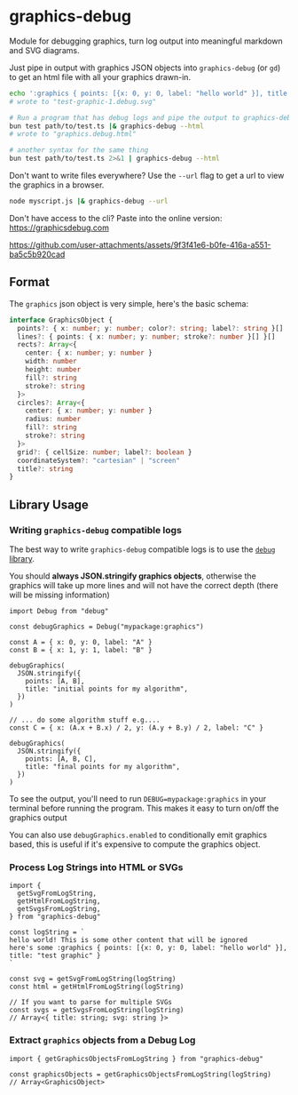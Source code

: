# graphics-debug

Module for debugging graphics, turn log output into meaningful markdown and SVG diagrams.

Just pipe in output with graphics JSON objects into `graphics-debug` (or `gd`) to get an html file
with all your graphics drawn-in.

```bash
echo ':graphics { points: [{x: 0, y: 0, label: "hello world" }], title: "test graphic" } }' | graphics-debug
# wrote to "test-graphic-1.debug.svg"
```

```bash
# Run a program that has debug logs and pipe the output to graphics-debug
bun test path/to/test.ts |& graphics-debug --html
# wrote to "graphics.debug.html"

# another syntax for the same thing
bun test path/to/test.ts 2>&1 | graphics-debug --html
```

Don't want to write files everywhere? Use the `--url` flag to get a url to view
the graphics in a browser.

```bash
node myscript.js |& graphics-debug --url
```

Don't have access to the cli? Paste into the online version: https://graphicsdebug.com

https://github.com/user-attachments/assets/9f3f41e6-b0fe-416a-a551-ba5c5b920cad


## Format

The `graphics` json object is very simple, here's the basic schema:

```typescript
interface GraphicsObject {
  points?: { x: number; y: number; color?: string; label?: string }[]
  lines?: { points: { x: number; y: number; stroke?: number }[] }[]
  rects?: Array<{
    center: { x: number; y: number }
    width: number
    height: number
    fill?: string
    stroke?: string
  }>
  circles?: Array<{
    center: { x: number; y: number }
    radius: number
    fill?: string
    stroke?: string
  }>
  grid?: { cellSize: number; label?: boolean }
  coordinateSystem?: "cartesian" | "screen"
  title?: string
}
```

## Library Usage

### Writing `graphics-debug` compatible logs

The best way to write `graphics-debug` compatible logs is to use the [`debug` library](https://www.npmjs.com/package/debug).

You should **always JSON.stringify graphics objects**, otherwise the graphics
will take up more lines and will not have the correct depth (there will be
missing information)

```tsx
import Debug from "debug"

const debugGraphics = Debug("mypackage:graphics")

const A = { x: 0, y: 0, label: "A" }
const B = { x: 1, y: 1, label: "B" }

debugGraphics(
  JSON.stringify({
    points: [A, B],
    title: "initial points for my algorithm",
  })
)

// ... do some algorithm stuff e.g....
const C = { x: (A.x + B.x) / 2, y: (A.y + B.y) / 2, label: "C" }

debugGraphics(
  JSON.stringify({
    points: [A, B, C],
    title: "final points for my algorithm",
  })
)
```

To see the output, you'll need to run `DEBUG=mypackage:graphics` in your terminal
before running the program. This makes it easy to turn on/off the graphics output

You can also use `debugGraphics.enabled` to conditionally emit graphics based,
this is useful if it's expensive to compute the graphics object.

### Process Log Strings into HTML or SVGs

```tsx
import {
  getSvgFromLogString,
  getHtmlFromLogString,
  getSvgsFromLogString,
} from "graphics-debug"

const logString = `
hello world! This is some other content that will be ignored
here's some :graphics { points: [{x: 0, y: 0, label: "hello world" }], title: "test graphic" }
`

const svg = getSvgFromLogString(logString)
const html = getHtmlFromLogString(logString)

// If you want to parse for multiple SVGs
const svgs = getSvgsFromLogString(logString)
// Array<{ title: string; svg: string }>
```

### Extract `graphics` objects from a Debug Log

```tsx
import { getGraphicsObjectsFromLogString } from "graphics-debug"

const graphicsObjects = getGraphicsObjectsFromLogString(logString)
// Array<GraphicsObject>
```

```

```
